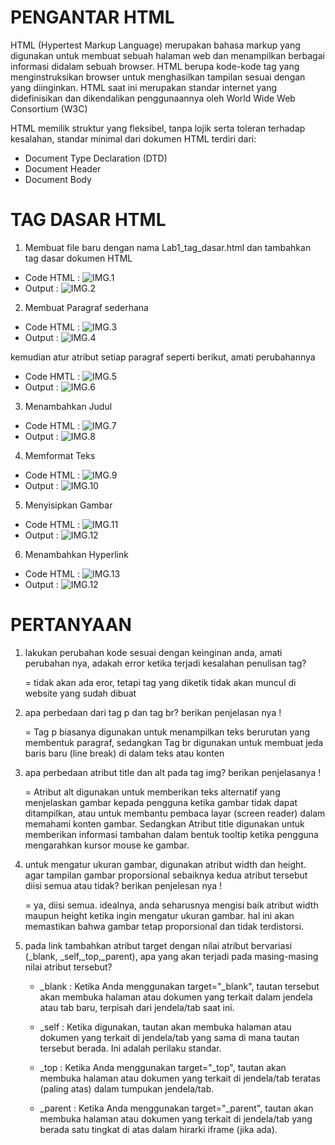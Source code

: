 # PENGANTAR HTML
HTML (Hypertest Markup Language) merupakan bahasa markup yang digunakan untuk membuat sebuah halaman web dan menampilkan berbagai informasi didalam sebuah browser. HTML berupa kode-kode tag yang menginstruksikan browser untuk menghasilkan tampilan sesuai dengan yang diinginkan. HTML saat ini merupakan standar internet yang didefinisikan dan dikendalikan penggunaannya oleh World Wide Web Consortium (W3C)

HTML memilik struktur yang fleksibel, tanpa lojik serta toleran terhadap kesalahan, standar minimal dari dokumen HTML terdiri dari:

- Document Type Declaration (DTD)
- Document Header
- Document Body


# TAG DASAR HTML

1. Membuat file baru dengan nama Lab1_tag_dasar.html dan tambahkan tag dasar dokumen HTML

- Code HTML :
![IMG.1](Screenshot/PNG-1.png)
- Output :
![IMG.2](Screenshot/PNG-2.png)

2. Membuat Paragraf sederhana

- Code HTML :
![IMG.3](Screenshot/PNG-3.png)
- Output :
![IMG.4](Screenshot/PNG-4.png)

kemudian atur atribut setiap paragraf seperti berikut, amati perubahannya 

- Code HMTL :
![IMG.5](Screenshot/PNG-5.png)
- Output :
![IMG.6](Screenshot/PNG-6.png)

3. Menambahkan Judul

- Code HTML :
![IMG.7](Screenshot/PNG-7.png)
- Output :
![IMG.8](Screenshot/PNG-8.png)

4. Memformat Teks

- Code HTML :
![IMG.9](Screenshot/PNG-9.png)
- Output :
![IMG.10](Screenshot/PNG-10.png)

5. Menyisipkan Gambar

- Code HTML :
![IMG.11](Screenshot/PNG-11.png)
- Output :
![IMG.12](Screenshot/PNG-12.png)

6. Menambahkan Hyperlink

- Code HTML :
![IMG.13](Screenshot/PNG-13.png)
- Output :
![IMG.12](Screenshot/PNG-14.png)

# PERTANYAAN 

1. lakukan perubahan kode sesuai dengan keinginan anda, amati perubahan nya, adakah error ketika terjadi kesalahan penulisan tag?

    = tidak akan ada eror, tetapi tag yang diketik tidak akan muncul di website yang sudah dibuat

2. apa perbedaan dari tag p dan tag br? berikan penjelasan nya !
    
    = Tag p biasanya digunakan untuk menampilkan teks berurutan yang membentuk paragraf, sedangkan Tag br digunakan untuk membuat jeda baris baru (line break) di dalam teks atau konten

3. apa perbedaan atribut title dan alt pada tag img? berikan penjelasanya !

    = Atribut alt digunakan untuk memberikan teks alternatif yang menjelaskan gambar kepada pengguna ketika gambar tidak dapat ditampilkan, atau untuk membantu pembaca layar (screen reader) dalam memahami konten gambar. Sedangkan Atribut title digunakan untuk memberikan informasi tambahan dalam bentuk tooltip ketika pengguna mengarahkan kursor mouse ke gambar.

4. untuk mengatur ukuran gambar, digunakan atribut width dan height. agar tampilan gambar proporsional sebaiknya kedua atribut tersebut diisi semua atau tidak? berikan penjelesan nya ! 

    = ya, diisi semua. idealnya, anda seharusnya mengisi baik atribut width maupun height ketika ingin mengatur ukuran gambar. hal ini akan memastikan bahwa gambar tetap proporsional dan tidak terdistorsi.

5. pada link tambahkan atribut target dengan nilai atribut bervariasi (_blank, _self,_top,_parent), apa yang akan terjadi pada masing-masing nilai atribut tersebut?

    - _blank : Ketika Anda menggunakan target="_blank", tautan tersebut akan membuka halaman atau dokumen yang terkait dalam jendela atau tab baru, terpisah dari jendela/tab saat ini.

    - _self : Ketika digunakan, tautan akan membuka halaman atau dokumen yang terkait di jendela/tab yang sama di mana tautan tersebut berada. Ini adalah perilaku standar.

    - _top : Ketika Anda menggunakan target="_top", tautan akan membuka halaman atau dokumen yang terkait di jendela/tab teratas (paling atas) dalam tumpukan jendela/tab.

    - _parent : Ketika Anda menggunakan target="_parent", tautan akan membuka halaman atau dokumen yang terkait di jendela/tab yang berada satu tingkat di atas dalam hirarki iframe (jika ada).